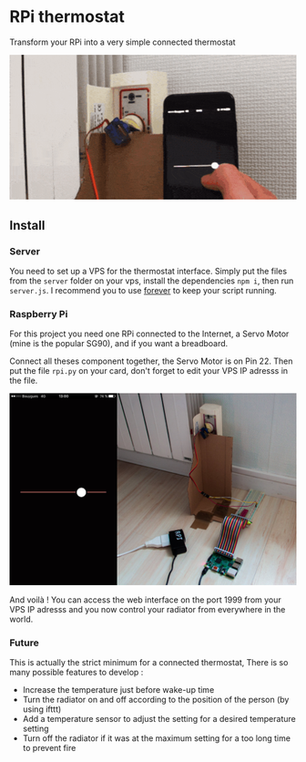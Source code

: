 # RPi thermostat

Transform your RPi into a very simple connected thermostat

![Demo](demo.gif)

## Install

### Server
You need to set up a VPS for the thermostat interface. Simply put the files from the `server` folder on your vps, install the dependencies `npm i`, then run `server.js`. I recommend you to use [forever](https://github.com/foreverjs/forever) to keep your script running.


### Raspberry Pi

For this project you need one RPi connected to the Internet, a Servo Motor (mine is the popular SG90), and if you want a breadboard.

Connect all theses component together, the Servo Motor is on Pin 22. Then put the file `rpi.py`  on your card, don't forget to edit your VPS IP adresss in the file.

![Screenshot and photo](photo.jpg)

And voilà ! You can access the web interface on the port 1999 from your VPS IP adresss and you now control your radiator from everywhere in the world.

### Future

This is actually the strict minimum for a connected thermostat, There is so many possible features to develop :
- Increase the temperature just before wake-up time
- Turn the radiator on and off according to the position of the person (by using ifttt)
- Add a temperature sensor to adjust the setting for a desired temperature setting
- Turn off the radiator if it was at the maximum setting for a too long time to prevent fire

